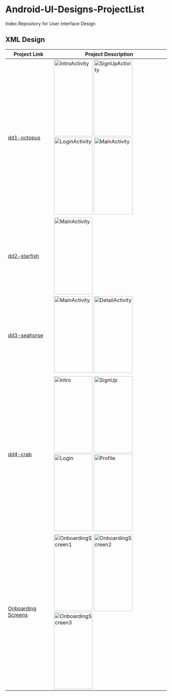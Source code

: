 # Android-UI-Designs-ProjectList
Index Repository for User Interface Design

## XML Design

| Project Link | Project Description |
|----------|----------|
| [dd1-octopus](https://github.com/KhinSuSuChit/dd1-octopus) | <img width="120" height="240" alt="IntroActivity" src="https://github.com/user-attachments/assets/f16b145a-7770-41ee-9252-bf0ccb14380d" /> <img width="120" height="240" alt="SignUpActivity" src="https://github.com/user-attachments/assets/f91f0cd8-fc92-4839-9c24-a1bae85ca96f" /> <img width="120" height="240" alt="LoginActivity" src="https://github.com/user-attachments/assets/00ee3d56-e3b5-4870-a447-a0abb3cfe0e2" /> <img width="120" height="240" alt="MainActivity" src="https://github.com/user-attachments/assets/82336b4b-6b7c-4531-b5d0-5688456e5dd3" />
| [dd2-starfish](https://github.com/KhinSuSuChit/dd2-starfish) | <img width="120" height="240" alt="MainActivity" src="https://github.com/user-attachments/assets/dc4579fd-2254-4ffd-9e3e-4e4eff8d3501" /> |
| [dd3-seahorse](https://github.com/KhinSuSuChit/dd3-seahorse) | <img width="120" height="240" alt="MainActivity" src="https://github.com/user-attachments/assets/dc79feda-fa30-4d4b-b99d-43072e171a4a" /> <img width="120" height="240" alt="DetailActivity" src="https://github.com/user-attachments/assets/c94aa36e-a487-4aa3-a741-ba20756e8b0e" />
| [dd4-crab](https://github.com/KhinSuSuChit/dd4-crab) | <img width="120" height="240" alt="Intro" src="https://github.com/user-attachments/assets/46bc1c90-d7fa-43cd-92a2-ee8c998e5d56" /> <img width="120" height="240" alt="SignUp" src="https://github.com/user-attachments/assets/fccfd7ad-f074-4e16-8573-9806a897de1e" /> <img width="120" height="240" alt="Login" src="https://github.com/user-attachments/assets/9c9e7665-c397-488b-b2e2-74e8416965cc" /> <img width="120" height="240" alt="Profile" src="https://github.com/user-attachments/assets/1469d9df-8d8f-4a2a-a220-fa864ed5e241" />
|[Onboarding Screens](https://github.com/KhinSuSuChit/OnboardingScreens)| <img width="120" height="240" alt="OnboardingScreen1" src="https://github.com/user-attachments/assets/3a75e3ec-ff1e-485f-9d46-7e7901817383" /> <img width="120" height="240" alt="OnboardingScreen2" src="https://github.com/user-attachments/assets/0bf0e66b-f35a-429e-b9cb-a192df610f69" /> <img width="120" height="240" alt="OnboardingScreen3" src="https://github.com/user-attachments/assets/2fe825ff-a578-4434-bc74-77cecb41d83d" />
